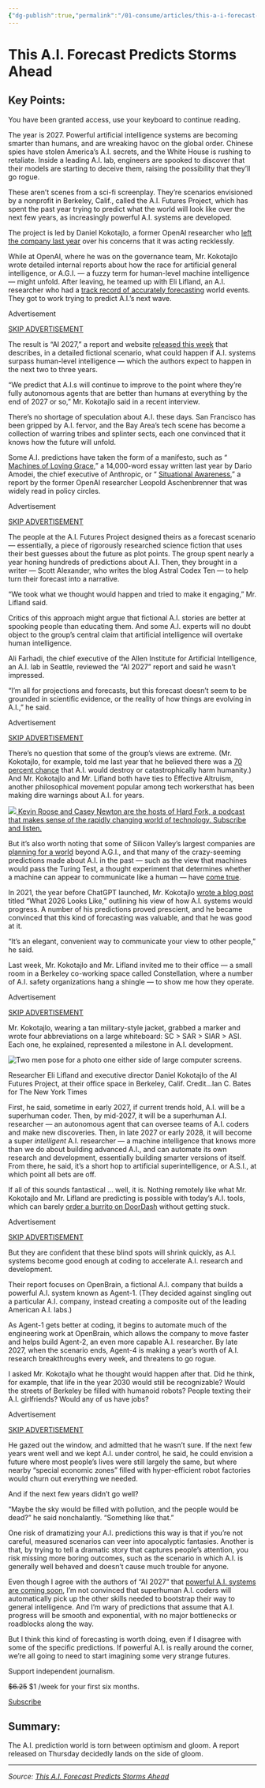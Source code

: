 ```yaml
---
{"dg-publish":true,"permalink":"/01-consume/articles/this-a-i-forecast-predicts-storms-ahead/","title":"This A.I. Forecast Predicts Storms Ahead"}
---
```



# This A.I. Forecast Predicts Storms Ahead

## Key Points:
You have been granted access, use your keyboard to continue reading.

The year is 2027. Powerful artificial intelligence systems are becoming smarter than humans, and are wreaking havoc on the global order. Chinese spies have stolen America’s A.I. secrets, and the White House is rushing to retaliate. Inside a leading A.I. lab, engineers are spooked to discover that their models are starting to deceive them, raising the possibility that they’ll go rogue.

These aren’t scenes from a sci-fi screenplay. They’re scenarios envisioned by a nonprofit in Berkeley, Calif., called the A.I. Futures Project, which has spent the past year trying to predict what the world will look like over the next few years, as increasingly powerful A.I. systems are developed.

The project is led by Daniel Kokotajlo, a former OpenAI researcher who [left the company last year](https://www.nytimes.com/2024/06/04/technology/openai-culture-whistleblowers.html) over his concerns that it was acting recklessly.

While at OpenAI, where he was on the governance team, Mr. Kokotajlo wrote detailed internal reports about how the race for artificial general intelligence, or A.G.I. — a fuzzy term for human-level machine intelligence — might unfold. After leaving, he teamed up with Eli Lifland, an A.I. researcher who had a [track record of accurately forecasting](https://www.vox.com/future-perfect/2024/2/13/24070864/samotsvety-forecasting-superforecasters-tetlock) world events. They got to work trying to predict A.I.’s next wave.

Advertisement

[SKIP ADVERTISEMENT](https://www.nytimes.com/2025/04/03/technology/#after-story-ad-1)

The result is “AI 2027,” a report and website [released this week](https://ai-2027.com/) that describes, in a detailed fictional scenario, what could happen if A.I. systems surpass human-level intelligence — which the authors expect to happen in the next two to three years.

“We predict that A.I.s will continue to improve to the point where they’re fully autonomous agents that are better than humans at everything by the end of 2027 or so,” Mr. Kokotajlo said in a recent interview.

There’s no shortage of speculation about A.I. these days. San Francisco has been gripped by A.I. fervor, and the Bay Area’s tech scene has become a collection of warring tribes and splinter sects, each one convinced that it knows how the future will unfold.

Some A.I. predictions have taken the form of a manifesto, such as “ [Machines of Loving Grace](https://darioamodei.com/machines-of-loving-grace),” a 14,000-word essay written last year by Dario Amodei, the chief executive of Anthropic, or “ [Situational Awareness](https://situational-awareness.ai/),” a report by the former OpenAI researcher Leopold Aschenbrenner that was widely read in policy circles.

Advertisement

[SKIP ADVERTISEMENT](https://www.nytimes.com/2025/04/03/technology/#after-story-ad-2)

The people at the A.I. Futures Project designed theirs as a forecast scenario — essentially, a piece of rigorously researched science fiction that uses their best guesses about the future as plot points. The group spent nearly a year honing hundreds of predictions about A.I. Then, they brought in a writer — Scott Alexander, who writes the blog Astral Codex Ten — to help turn their forecast into a narrative.

“We took what we thought would happen and tried to make it engaging,” Mr. Lifland said.

Critics of this approach might argue that fictional A.I. stories are better at spooking people than educating them. And some A.I. experts will no doubt object to the group’s central claim that artificial intelligence will overtake human intelligence.

Ali Farhadi, the chief executive of the Allen Institute for Artificial Intelligence, an A.I. lab in Seattle, reviewed the “AI 2027” report and said he wasn’t impressed.

“I’m all for projections and forecasts, but this forecast doesn’t seem to be grounded in scientific evidence, or the reality of how things are evolving in A.I.,” he said.

Advertisement

[SKIP ADVERTISEMENT](https://www.nytimes.com/2025/04/03/technology/#after-story-ad-3)

There’s no question that some of the group’s views are extreme. (Mr. Kokotajlo, for example, told me last year that he believed there was a [70 percent chance](https://www.nytimes.com/2024/06/04/technology/openai-culture-whistleblowers.html) that A.I. would destroy or catastrophically harm humanity.) And Mr. Kokotajlo and Mr. Lifland both have ties to Effective Altruism, another philosophical movement popular among tech workersthat has been making dire warnings about A.I. for years.

 [![](https://static01.nyt.com/images/2022/09/28/podcasts/hard-fork-album-art/hard-fork-album-art-thumbLarge-v2.png) Kevin Roose and Casey Newton are the hosts of Hard Fork, a podcast that makes sense of the rapidly changing world of technology. Subscribe and listen.](https://www.nytimes.com/column/hard-fork)

But it’s also worth noting that some of Silicon Valley’s largest companies are [planning for a world](https://www.axios.com/2025/04/02/google-agi-deepmind-safety) beyond A.G.I., and that many of the crazy-seeming predictions made about A.I. in the past — such as the view that machines would pass the Turing Test, a thought experiment that determines whether a machine can appear to communicate like a human — have [come true](https://arxiv.org/abs/2503.23674).

In 2021, the year before ChatGPT launched, Mr. Kokotajlo [wrote a blog post](https://www.alignmentforum.org/posts/6Xgy6CAf2jqHhynHL/what-2026-looks-like) titled “What 2026 Looks Like,” outlining his view of how A.I. systems would progress. A number of his predictions proved prescient, and he became convinced that this kind of forecasting was valuable, and that he was good at it.

“It’s an elegant, convenient way to communicate your view to other people,” he said.

Last week, Mr. Kokotajlo and Mr. Lifland invited me to their office — a small room in a Berkeley co-working space called Constellation, where a number of A.I. safety organizations hang a shingle — to show me how they operate.

Advertisement

[SKIP ADVERTISEMENT](https://www.nytimes.com/2025/04/03/technology/#after-story-ad-4)

Mr. Kokotajlo, wearing a tan military-style jacket, grabbed a marker and wrote four abbreviations on a large whiteboard: SC > SAR > SIAR > ASI. Each one, he explained, represented a milestone in A.I. development.

![Two men pose for a photo one either side of large computer screens.](https://static01.nyt.com/images/2025/04/01/multimedia/00biz-roose-21-zlbv/00biz-roose-21-zlbv-articleLarge.jpg?quality=75&auto=webp&disable=upscale)

Researcher Eli Lifland and executive director Daniel Kokotajlo of the AI Futures Project, at their office space in Berkeley, Calif. Credit...Ian C. Bates for The New York Times

First, he said, sometime in early 2027, if current trends hold, A.I. will be a superhuman coder. Then, by mid-2027, it will be a superhuman A.I. researcher — an autonomous agent that can oversee teams of A.I. coders and make new discoveries. Then, in late 2027 or early 2028, it will become a super *intelligent* A.I. researcher — a machine intelligence that knows more than we do about building advanced A.I., and can automate its own research and development, essentially building smarter versions of itself. From there, he said, it’s a short hop to artificial superintelligence, or A.S.I., at which point all bets are off.

If all of this sounds fantastical … well, it is. Nothing remotely like what Mr. Kokotajlo and Mr. Lifland are predicting is possible with today’s A.I. tools, which can barely [order a burrito on DoorDash](https://www.nytimes.com/2025/02/01/technology/openai-operator-agent.html) without getting stuck.

Advertisement

[SKIP ADVERTISEMENT](https://www.nytimes.com/2025/04/03/technology/#after-story-ad-5)

But they are confident that these blind spots will shrink quickly, as A.I. systems become good enough at coding to accelerate A.I. research and development.

Their report focuses on OpenBrain, a fictional A.I. company that builds a powerful A.I. system known as Agent-1. (They decided against singling out a particular A.I. company, instead creating a composite out of the leading American A.I. labs.)

As Agent-1 gets better at coding, it begins to automate much of the engineering work at OpenBrain, which allows the company to move faster and helps build Agent-2, an even more capable A.I. researcher. By late 2027, when the scenario ends, Agent-4 is making a year’s worth of A.I. research breakthroughs every week, and threatens to go rogue.

I asked Mr. Kokotajlo what he thought would happen after that. Did he think, for example, that life in the year 2030 would still be recognizable? Would the streets of Berkeley be filled with humanoid robots? People texting their A.I. girlfriends? Would any of us have jobs?

Advertisement

[SKIP ADVERTISEMENT](https://www.nytimes.com/2025/04/03/technology/#after-story-ad-6)

He gazed out the window, and admitted that he wasn’t sure. If the next few years went well and we kept A.I. under control, he said, he could envision a future where most people’s lives were still largely the same, but where nearby “special economic zones” filled with hyper-efficient robot factories would churn out everything we needed.

And if the next few years didn’t go well?

“Maybe the sky would be filled with pollution, and the people would be dead?” he said nonchalantly. “Something like that.”

One risk of dramatizing your A.I. predictions this way is that if you’re not careful, measured scenarios can veer into apocalyptic fantasies. Another is that, by trying to tell a dramatic story that captures people’s attention, you risk missing more boring outcomes, such as the scenario in which A.I. is generally well behaved and doesn’t cause much trouble for anyone.

Even though I agree with the authors of “AI 2027” that [powerful A.I. systems are coming soon](https://www.nytimes.com/2025/03/14/technology/why-im-feeling-the-agi.html), I’m not convinced that superhuman A.I. coders will automatically pick up the other skills needed to bootstrap their way to general intelligence. And I’m wary of predictions that assume that A.I. progress will be smooth and exponential, with no major bottlenecks or roadblocks along the way.

But I think this kind of forecasting is worth doing, even if I disagree with some of the specific predictions. If powerful A.I. is really around the corner, we’re all going to need to start imagining some very strange futures.

Support independent journalism.

~~$6.25~~ $1 /week for your first six months.

[Subscribe](https://www.nytimes.com/subscription?campaignId=8QWWY)

## Summary:
The A.I. prediction world is torn between optimism and gloom. A report released on Thursday decidedly lands on the side of gloom.

---

*Source: [This A.I. Forecast Predicts Storms Ahead](https://www.nytimes.com/2025/04/03/technology/ai-futures-project-ai-2027.html)*
